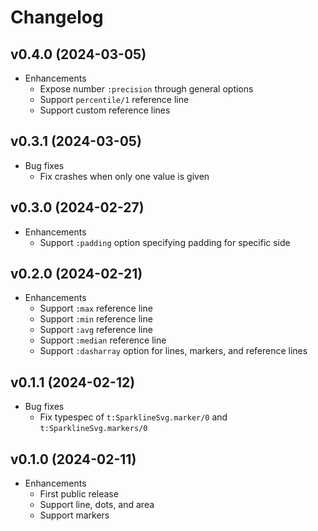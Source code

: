 # Changelog

## v0.4.0 (2024-03-05)

  * Enhancements
    * Expose number `:precision` through general options
    * Support `percentile/1` reference line
    * Support custom reference lines

## v0.3.1 (2024-03-05)

  * Bug fixes
    * Fix crashes when only one value is given

## v0.3.0 (2024-02-27)

  * Enhancements
    * Support `:padding` option specifying padding for specific side

## v0.2.0 (2024-02-21)

  * Enhancements
    * Support `:max` reference line
    * Support `:min` reference line
    * Support `:avg` reference line
    * Support `:median` reference line
    * Support `:dasharray` option for lines, markers, and reference lines

## v0.1.1 (2024-02-12)

  * Bug fixes
    * Fix typespec of `t:SparklineSvg.marker/0` and `t:SparklineSvg.markers/0`

## v0.1.0 (2024-02-11)

  * Enhancements
    * First public release
    * Support line, dots, and area
    * Support markers
